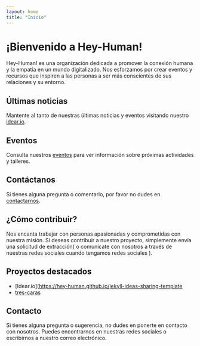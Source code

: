 ```yaml
---
layout: home
title: "Inicio"
---
```


# ¡Bienvenido a Hey-Human!

Hey-Human! es una organización dedicada a promover la conexión humana y la empatía en un mundo digitalizado. Nos esforzamos por crear eventos y recursos que inspiren a las personas a ser más conscientes de sus relaciones y su entorno.

## Últimas noticias

Mantente al tanto de nuestras últimas noticias y eventos visitando nuestro [idear.io](https://hey-human.github.io/jekyll-ideas-sharing-template/).

## Eventos

Consulta nuestros [eventos](/eventos) para ver información sobre próximas actividades y talleres.

## Contáctanos

Si tienes alguna pregunta o comentario, por favor no dudes en [contactarnos](/contacto).

## ¿Cómo contribuir?
Nos encanta trabajar con personas apasionadas y comprometidas con nuestra misión. Si deseas contribuir a nuestro proyecto, simplemente envía una solicitud de extracción( o comunícate con nosotros a través de nuestras redes sociales cuando tengamos redes sociales ).

## Proyectos destacados
- [Idear.io](https://hey-human.github.io/jekyll-ideas-sharing-template
- [tres-caras](https://hey-human.github.io/tres-caras/)

## Contacto
Si tienes alguna pregunta o sugerencia, no dudes en ponerte en contacto con nosotros. Puedes encontrarnos en nuestras redes sociales o escribirnos a nuestro correo electrónico.
